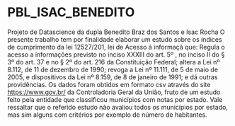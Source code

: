# PBL_ISAC_BENEDITO
Projeto de Datascience da dupla Benedito Braz dos Santos e Isac Rocha
O presente trabalho tem por finalidade elaborar um estudo sobre os índices de cumprimento da lei 12527/201, lei de Acesso á informaçã que:
Regula o acesso a informações previsto no inciso XXXIII do art. 5º , no inciso II do § 3º do art. 37 e no § 2º do art. 216 da Constituição Federal; altera a Lei nº 8.112, de 11 de dezembro de 1990; revoga a Lei nº 11.111, de 5 de maio de 2005, e dispositivos da Lei nº 8.159, de 8 de janeiro de 1991; e dá outras providências.
Os dados foram obtidos em formato csv através do site https://www.gov.br/ da Controladoria Geral da União, fruto de um estudo feito pela entidade que classificou municípios com notas por estado. Vale ressaltar que o referido estudo não avaliou todos os municípios por estado, mas sim alguns com critérios por exemplo de número de habitantes.
